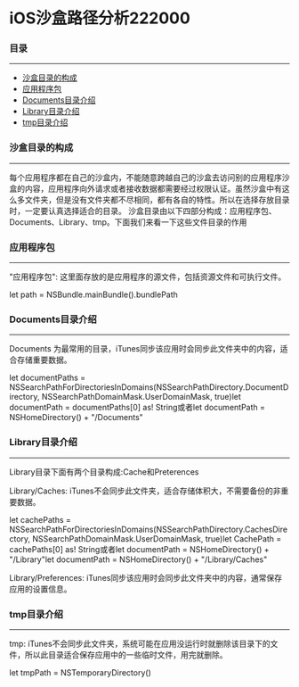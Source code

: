 # iOS沙盒路径分析222000
### 目录
---
* [沙盒目录的构成](#沙盒目录的构成)
* [应用程序包](#应用程序包)
* [Documents目录介绍](#Documents目录介绍)
* [Library目录介绍](#Library目录介绍)
* [tmp目录介绍](#tmp目录介绍)


### 沙盒目录的构成
---
每个应用程序都在自己的沙盒内，不能随意跨越自己的沙盒去访问别的应用程序沙盒的内容，应用程序向外请求或者接收数据都需要经过权限认证。虽然沙盒中有这么多文件夹，但是没有文件夹都不尽相同，都有各自的特性。所以在选择存放目录时，一定要认真选择适合的目录。
沙盒目录由以下四部分构成：应用程序包、Documents、Library、tmp。下面我们来看一下这些文件目录的作用

### 应用程序包
---
"应用程序包": 这里面存放的是应用程序的源文件，包括资源文件和可执行文件。

let path = NSBundle.mainBundle().bundlePath

### Documents目录介绍
---
Documents 为最常用的目录，iTunes同步该应用时会同步此文件夹中的内容，适合存储重要数据。

let documentPaths = NSSearchPathForDirectoriesInDomains(NSSearchPathDirectory.DocumentDirectory, NSSearchPathDomainMask.UserDomainMask, true)let documentPath = documentPaths[0] as! String或者let documentPath = NSHomeDirectory() + "/Documents"

### Library目录介绍
---
Library目录下面有两个目录构成:Cache和Preterences

Library/Caches: iTunes不会同步此文件夹，适合存储体积大，不需要备份的非重要数据。

let cachePaths = NSSearchPathForDirectoriesInDomains(NSSearchPathDirectory.CachesDirectory, NSSearchPathDomainMask.UserDomainMask, true)let CachePath = cachePaths[0] as! String或者let documentPath = NSHomeDirectory() + "/Library"let documentPath = NSHomeDirectory() + "/Library/Caches"

Library/Preferences: iTunes同步该应用时会同步此文件夹中的内容，通常保存应用的设置信息。

### tmp目录介绍
---
tmp: iTunes不会同步此文件夹，系统可能在应用没运行时就删除该目录下的文件，所以此目录适合保存应用中的一些临时文件，用完就删除。

let tmpPath = NSTemporaryDirectory()